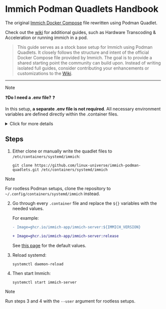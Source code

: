 # Immich Podman Quadlets Handbook

The original [Immich Docker Compose](https://github.com/immich-app/immich/blob/main/docker/docker-compose.yml) file rewritten using Podman Quadlet.

Check out the [wiki](https://github.com/linux-universe/immich-podman-quadlets/wiki) for additional guides, such as Hardware Transcoding & Acceleration or running immich in a pod.

>This guide serves as a stock base setup for Immich using Podman Quadlets. It closely follows the structure and intent of the official Docker Compose file provided by Immich. The goal is to provide a shared starting point the community can build upon. Instead of writing isolated full guides, consider contributing your enhancements or customizations to the [Wiki](https://github.com/linux-universe/immich-podman-quadlets/wiki).

---

> [!NOTE]
> ❓**Do I need a .env file?** ❓
> 
> In this setup, **a separate .env file is not required**. All necessary environment variables are defined directly within the .container files.
> 
> <details>
>    <summary>Click for more details</summary>
>    In the original compose file, there is a separate .env file for configuring your containers. I decided not to use one, as although systemd units support env files, it cannot use generic placeholders within unit (.container) files.
>    
>    This means users would need to edit both the unit and the .env file, defeating the purpose of having a single source of configuration.
> </details>

## Steps

1. Either clone or manually write the quadlet files to `/etc/containers/systemd/immich`:

   ```shell
   git clone https://github.com/linux-universe/immich-podman-quadlets.git /etc/containers/systemd/immich
   ```

> [!NOTE]
> For rootless Podman setups, clone the repository to `~/.config/containers/systemd/immich` instead.

2. Go through every `.container` file and replace the `${}` variables with the needed values.

   For example:

   ```diff
   - Image=ghcr.io/immich-app/immich-server:${IMMICH_VERSION}
   
   + Image=ghcr.io/immich-app/immich-server:release
   ```

   See [this page](https://docs.immich.app/install/environment-variables) for the default values.

3. Reload systemd:

   ```shell
   systemctl daemon-reload
   ```

4. Then start Immich:

   ```shell
   systemctl start immich-server
   ```
> [!NOTE]
> Run steps 3 and 4 with the `--user` argument for rootless setups.
